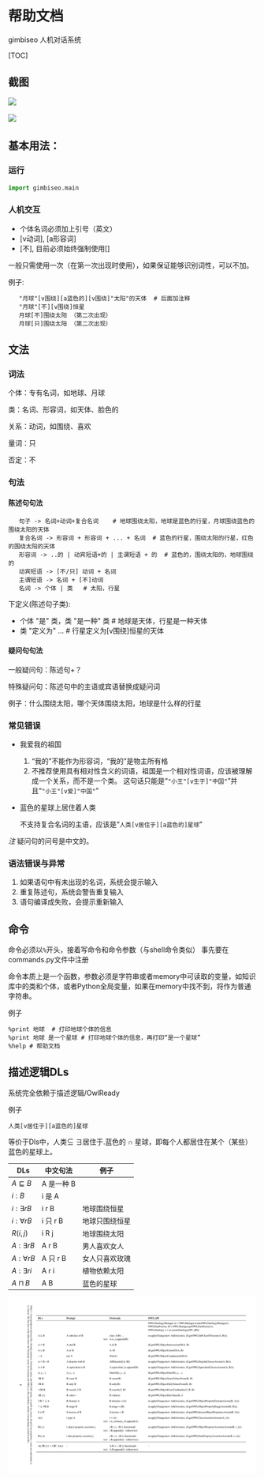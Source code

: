 # 帮助文档

gimbiseo 人机对话系统

[TOC]

## 截图

![](screenshot.jpg)

![](save-load.jpg)

## 基本用法：

### 运行

```python
import gimbiseo.main
```

### 人机交互

- 个体名词必须加上引号（英文）
- [v动词], [a形容词]
- [不], 目前必须始终强制使用[]

一般只需使用一次（在第一次出现时使用），如果保证能够识别词性，可以不加。

例子:

```
   "月球"[v围绕][a蓝色的][v围绕]"太阳"的天体  # 后面加注释
   "月球"[不][v围绕]恒星
   月球[不]围绕太阳 （第二次出现）
   月球[只]围绕太阳 （第二次出现）
```

## 文法

### 词法

个体：专有名词，如地球、月球

类：名词、形容词，如天体、脸色的

关系：动词，如围绕、喜欢

量词：只

否定：不

### 句法

#### 陈述句句法

```
   句子 -> 名词+动词+复合名词    # 地球围绕太阳，地球是蓝色的行星，月球围绕蓝色的围绕太阳的天体
   复合名词 -> 形容词 + 形容词 + ... + 名词  # 蓝色的行星，围绕太阳的行星，红色的围绕太阳的天体
   形容词 -> ..的 | 动宾短语+的 | 主谓短语 + 的  # 蓝色的，围绕太阳的，地球围绕的
   动宾短语 -> [不/只] 动词 + 名词
   主谓短语 -> 名词 + [不]动词
   名词 -> 个体 | 类   # 太阳，行星
```

下定义(陈述句子类):

- 个体 "是" 类，类 "是一种" 类  # 地球是天体，行星是一种天体
- 类 "定义为" ...  # 行星定义为[v围绕]恒星的天体

#### 疑问句句法

一般疑问句：陈述句+？



特殊疑问句：陈述句中的主语或宾语替换成疑问词

例子：什么围绕太阳，哪个天体围绕太阳，地球是什么样的行星



### 常见错误

- 我爱我的祖国

   1. “我的”不能作为形容词，“我的”是物主所有格
   2. 不推荐使用具有相对性含义的词语，祖国是一个相对性词语，应该被理解成一个关系，而不是一个类。
      这句话只能是“`"小王"[v生于]"中国"`”并且“`"小王"[v爱]"中国"`”

- 蓝色的星球上居住着人类

  不支持复合名词的主语，应该是“`人类[v居住于][a蓝色的]星球`”

*注* 疑问句的问号是中文的。

### 语法错误与异常

1. 如果语句中有未出现的名词，系统会提示输入
2. 重复陈述句，系统会警告重复输入
3. 语句编译成失败，会提示重新输入

## 命令

命令必须以`%`开头，接着写命令和命令参数（与shell命令类似）
事先要在commands.py文件中注册

命令本质上是一个函数，参数必须是字符串或者memory中可读取的变量，如知识库中的类和个体，或者Python全局变量，如果在memory中找不到，将作为普通字符串。

例子

```
%print 地球  # 打印地球个体的信息
%print 地球 是一个星球 # 打印地球个体的信息，再打印“是一个星球”
%help # 帮助文档
```



## 描述逻辑DLs

系统完全依赖于描述逻辑/OwlReady

例子

`人类[v居住于][a蓝色的]星球`

等价于Dls中，人类$\subseteq$ $\exists$居住于.蓝色的 $\cap$ 星球，即每个人都居住在某个（某些）蓝色的星球上。

| DLs               | 中文句法   | 例子           |
| ----------------- | ---------- | -------------- |
| $A\sqsubseteq B$  | A 是一种 B |                |
| $i : B$           | i 是 A     |                |
| $i:\exists r B$   | i r B      | 地球围绕恒星   |
| $i:\forall r B$   | i 只 r B   | 地球只围绕恒星 |
| $R(i,j)$          | i R j      | 地球围绕太阳   |
| $A:\exists r B$   | A r B      | 男人喜欢女人   |
| $A:\forall r B$   | A 只 r B   | 女人只喜欢玫瑰 |
| $A:\exists r {i}$ | A r i      | 植物依赖太阳   |
| $A\sqcap B$       | A B        | 蓝色的星球     |



![](dls-owlready.png)